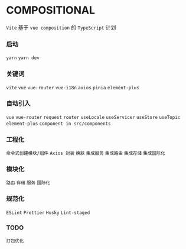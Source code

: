 # COMPOSITIONAL

`Vite` 基于 `vue composition` 的 `TypeScript` 计划

### 启动

`yarn` `yarn dev`

### 关键词

`vite` `vue` `vue-router` `vue-i18n` `axios` `pinia` `element-plus`

### 自动引入

`vue` `vue-router` `request` `router` `useLocale` `useServicer` `useStore` `useTopic` `element-plus` `component in src/components`

### 工程化

`命令式创建模块/组件` `Axios 封装` `换肤` `集成服务` `集成路由` `集成存储` `集成国际化`

### 模块化

`路由` `存储` `服务` `国际化`

### 规范化

`ESLint` `Prettier` `Husky` `Lint-staged`

### TODO

`打包优化`
